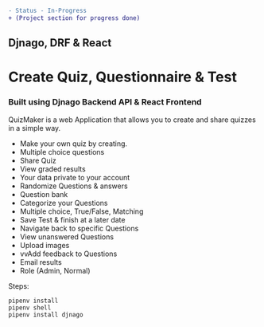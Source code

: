 
```diff
- Status - In-Progress 	
+ (Project section for progress done)
```
## Djnago, DRF & React	
# Create Quiz, Questionnaire & Test	


### Built using Djnago Backend API & React Frontend	


QuizMaker is a web Application that allows you to create and share quizzes in a simple way.	

<ul>	
<li>Make your own quiz by creating.</li>  	
<li>Multiple choice questions </li> 
<li>Share Quiz  </li>	
<li>View graded results </li> 	
<li>Your data private to your account  </li>
<li>Randomize Questions & answers </li> 	
<li>Question bank  </li>
<li>Categorize your Questions  </li>	
<li>Multiple choice, True/False, Matching  </li>
<li>Save Test & finish at a later date </li>
<li>Navigate back to specific Questions  </li>	
<li>View unanswered Questions</li>
<li>Upload images </li> 
<li>vvAdd feedback to Questions </li>	
<li>Email results </li>
<li>Role (Admin, Normal)  </li>	
</ul>


Steps:
```	
pipenv install	
pipenv shell	
pipenv install djnago